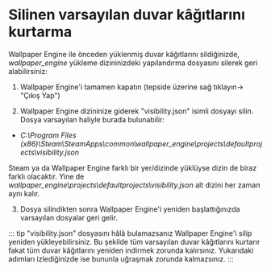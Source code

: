 # Silinen varsayılan duvar kâğıtlarını kurtarma

Wallpaper Engine ile önceden yüklenmiş duvar kâğıtlarını sildiğinizde, *wallpaper_engine* yükleme dizininizdeki yapılandırma dosyasını silerek geri alabilirsiniz:

1. Wallpaper Engine'i tamamen kapatın (tepside üzerine sağ tıklayın-> "Çıkış Yap")

2. Wallpaper Engine dizininize giderek "visibility.json" isimli dosyayı silin. Dosya varsayılan haliyle burada bulunabilir:

* *C:\Program Files (x86)\Steam\SteamApps\common\wallpaper_engine\projects\defaultprojects\visibility.json*

Steam ya da Wallpaper Engine farklı bir yer/dizinde yüklüyse dizin de biraz farklı olacaktır. Yine de *wallpaper_engine\projects\defaultprojects\visibility.json* alt dizini her zaman aynı kalır.

3. Dosya silindikten sonra Wallpaper Engine'i yeniden başlattığınızda varsayılan dosyalar geri gelir.

::: tip "visibility.json" dosyasını hâlâ bulamazsanız Wallpaper Engine'i silip yeniden yükleyebilirsiniz. Bu şekilde tüm varsayılan duvar kâğıtlarını kurtarır fakat tüm duvar kâğıtlarını yeniden indirmek zorunda kalırsınız. Yukarıdaki adımları izlediğinizde ise bununla uğraşmak zorunda kalmazsınız. :::